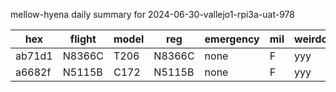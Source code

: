 mellow-hyena daily summary for 2024-06-30-vallejo1-rpi3a-uat-978

|hex|flight|model|reg|emergency|mil|weirdo|
|--|--|--|--|--|--|--|
|ab71d1|N8366C|T206|N8366C|none|F|yyy|
|a6682f|N5115B|C172|N5115B|none|F|yyy|
